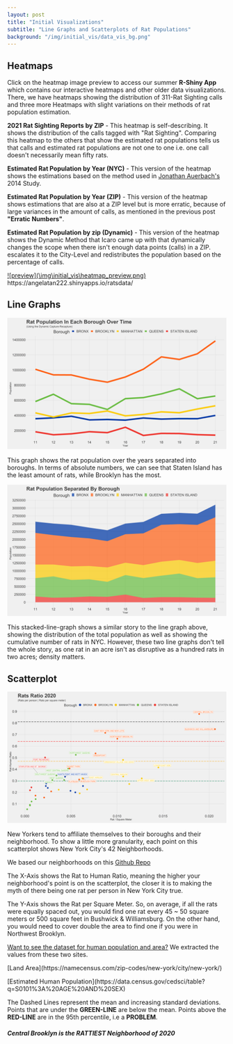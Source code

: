 ```yaml
---
layout: post
title: "Initial Visualizations"
subtitle: "Line Graphs and Scatterplots of Rat Populations"
background: "/img/initial_vis/data_vis_bg.png"
---
```


## Heatmaps

Click on the heatmap image preview to access our summer **R-Shiny App** which contains our interactive heatmaps and other older data visualizations. There, we have heatmaps showing the distribution of 311-Rat Sighting calls and three more Heatmaps with slight variations on their methods of rat population estimation.

**2021 Rat Sighting Reports by ZIP** - This heatmap is self-describing. It shows the distribution of the calls tagged with "Rat Sighting". Comparing this heatmap to the others that show the estimated rat populations tells us that calls and estimated rat populations are not one to one i.e. one call doesn't necessarily mean fifty rats.

**Estimated Rat Population by Year (NYC)** - This version of the heatmap shows the estimations based on the method used in [Jonathan Auerbach's](https://rss.onlinelibrary.wiley.com/doi/full/10.1111/j.1740-9713.2014.00764.x) 2014 Study.

**Estimated Rat Population by Year (ZIP)** - This version of the heatmap shows estimations that are also at a ZIP level but is more erratic, because of large variances in the amount of calls, as mentioned in the previous post **"Erratic Numbers"**.

**Estimated Rat Population by zip (Dynamic)** - This version of the heatmap shows the Dynamic Method that Icaro came up with that dynamically changes the scope when there isn't enough data points (calls) in a ZIP. escalates it to the City-Level and redistributes the population based on the percentage of calls.

<a href="https://angelatan222.shinyapps.io/ratsdata/" target="_blank">
![preview](\img\initial_vis\heatmap_preview.png)</a>
<span class="caption text-muted">https://angelatan222.shinyapps.io/ratsdata/</span>

## Line Graphs

![Non-Stacked](\img\initial_vis\mari_Graph_Non-Stacked_3x5.png)

This graph shows the rat population over the years separated into boroughs. In terms of absolute numbers, we can see that Staten Island has the least amount of rats, while Brooklyn has the most.

![Stacked](/img/initial_vis/Graph_Stacked_3x5.png)

This stacked-line-graph shows a similar story to the line graph above, showing the distribution of the total population as well as showing the cumulative number of rats in NYC. However, these two line graphs don't tell the whole story, as one rat in an acre isn't as disruptive as a hundred rats in two acres; density matters.

## Scatterplot

![Scatterplot](\img\initial_vis\mari_graphNYCRatio20_3x5.png)

New Yorkers tend to affiliate themselves to their boroughs and their neighborhood. To show a little more granularity, each point on this scatterplot shows New York City's 42 Neighborhoods.

We based our neighborhoods on this [Github Repo](https://github.com/erikgregorywebb/nyc-housing/blob/master/Data/nyc-zip-codes.csv)

The X-Axis shows the Rat to Human Ratio, meaning the higher your neighborhood's point is on the scatterplot, the closer it is to making the myth of there being one rat per person in New York City true.

The Y-Axis shows the Rat per Square Meter. So, on average, if all the rats were equally spaced out, you would find one rat every 45 ~ 50 square meters or 500 square feet in Bushwick & Williamsburg. On the other hand, you would need to cover double the area to find one if you were in Northwest Brooklyn.

[Want to see the dataset for human population and area?](https://github.com/marmar897/RatsData/blob/main/DataSets/num_people_and_area.csv) We extracted the values from these two sites. 
<p></p>
[Land Area](https://namecensus.com/zip-codes/new-york/city/new-york/)
<p></p>
[Estimated Human Population](https://data.census.gov/cedsci/table?q=S0101%3A%20AGE%20AND%20SEX)

The Dashed Lines represent the mean and increasing standard deviations. Points that are under the **GREEN-LINE** are below the mean. Points above the **RED-LINE** are in the 95th percentile, i.e a **PROBLEM**.

##### Central Brooklyn is the RATTIEST Neighborhood of 2020
